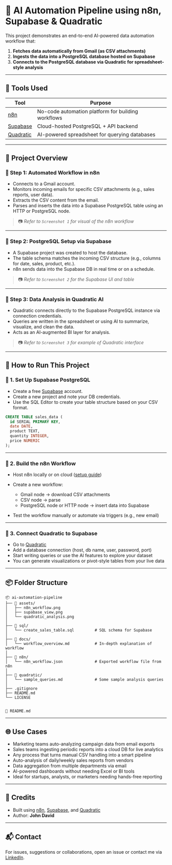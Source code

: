 # 🤖 AI Automation Pipeline using n8n, Supabase & Quadratic

This project demonstrates an end-to-end AI-powered data automation workflow that:

1. **Fetches data automatically from Gmail (as CSV attachments)**  
2. **Ingests the data into a PostgreSQL database hosted on Supabase**  
3. **Connects to the PostgreSQL database via Quadratic for spreadsheet-style analysis**

---

## 🔧 Tools Used

| Tool        | Purpose                                  |
|-------------|------------------------------------------|
| [n8n](https://n8n.io/)         | No-code automation platform for building workflows |
| [Supabase](https://supabase.com/) | Cloud-hosted PostgreSQL + API backend           |
| [Quadratic](https://quadratichq.com/) | AI-powered spreadsheet for querying databases   |

---

## 📸 Project Overview

### 📍 Step 1: Automated Workflow in n8n

- Connects to a Gmail account.
- Monitors incoming emails for specific CSV attachments (e.g., sales reports, user data).
- Extracts the CSV content from the email.
- Parses and inserts the data into a Supabase PostgreSQL table using an HTTP or PostgreSQL node.

> 📷 _Refer to `Screenshot 1` for visual of the n8n workflow_

---

### 📍 Step 2: PostgreSQL Setup via Supabase

- A Supabase project was created to host the database.
- The table schema matches the incoming CSV structure (e.g., columns for date, sales, product, etc.).
- n8n sends data into the Supabase DB in real time or on a schedule.

> 📷 _Refer to `Screenshot 2` for the Supabase UI and table_

---

### 📍 Step 3: Data Analysis in Quadratic AI

- Quadratic connects directly to the Supabase PostgreSQL instance via connection credentials.
- Queries are written in the spreadsheet or using AI to summarize, visualize, and clean the data.
- Acts as an AI-augmented BI layer for analysis.

> 📷 _Refer to `Screenshot 3` for example of Quadratic interface_

---

## 🚀 How to Run This Project

### 🔹 1. Set Up Supabase PostgreSQL
- Create a free [Supabase](https://supabase.com/) account.
- Create a new project and note your DB credentials.
- Use the SQL Editor to create your table structure based on your CSV format.

```sql
CREATE TABLE sales_data (
  id SERIAL PRIMARY KEY,
  date DATE,
  product TEXT,
  quantity INTEGER,
  price NUMERIC
);
````

---

### 🔹 2. Build the n8n Workflow

* Host n8n locally or on cloud ([setup guide](https://docs.n8n.io/hosting/overview/))
* Create a new workflow:

  * Gmail node → download CSV attachments
  * CSV node → parse
  * PostgreSQL node or HTTP node → insert data into Supabase
* Test the workflow manually or automate via triggers (e.g., new email)

---

### 🔹 3. Connect Quadratic to Supabase

* Go to [Quadratic](https://quadratichq.com/)
* Add a database connection (host, db name, user, password, port)
* Start writing queries or use the AI features to explore your dataset
* You can generate visualizations or pivot-style tables from your live data

---

## 📦 Folder Structure

```
📦 ai-automation-pipeline
├── 📁 assets/
│   ├── n8n_workflow.png
│   ├── supabase_view.png
│   └── quadratic_analysis.png
│
├── 📁 sql/
│   └── create_sales_table.sql         # SQL schema for Supabase
│
├── 📁 docs/
│   └── workflow_overview.md           # In-depth explanation of workflow
│
├── 📁 n8n/
│   └── n8n_workflow.json              # Exported workflow file from n8n
│
├── 📁 quadratic/
│   └── sample_queries.md              # Some sample analysis queries
│
├── .gitignore
├── README.md
└── LICENSE


📄 README.md
```

---

## 🌐 Use Cases

* Marketing teams auto-analyzing campaign data from email exports
* Sales teams ingesting periodic reports into a cloud DB for live analytics
* Any process that turns manual CSV handling into a smart pipeline
* Auto-analysis of daily/weekly sales reports from vendors
* Data aggregation from multiple departments via email
* AI-powered dashboards without needing Excel or BI tools
* Ideal for startups, analysts, or marketers needing hands-free reporting

---

## 🙌 Credits

* Built using [n8n](https://n8n.io), [Supabase](https://supabase.com), and [Quadratic](https://quadratichq.com)
* Author: **John David**

---

## 📬 Contact

For issues, suggestions or collaborations, open an issue or contact me via [LinkedIn](https://www.linkedin.com/in/yourprofile/).
